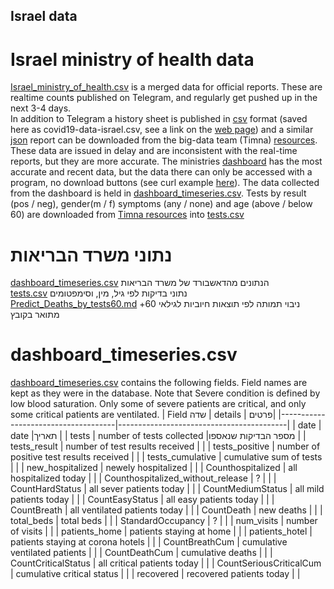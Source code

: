 ## 
## Israel data
# Israel ministry of health data
[Israel_ministry_of_health.csv](https://github.com/yuval-harpaz/covid-19-israel-matlab/blob/master/data/Israel/Israel_ministry_of_health.csv) is a merged data for official reports. These are realtime counts published on Telegram, and regularly get pushed up in the next 3-4 days. <br>In addition to Telegram a history sheet is published in [csv](https://github.com/yuval-harpaz/covid-19-israel-matlab/blob/master/data/Israel/covid19-data-israel.csv) format (saved here as covid19-data-israel.csv, see a link on the [web page](https://govextra.gov.il/ministry-of-health/corona/corona-virus/)) and a similar [json](https://data.gov.il/api/action/datastore_search?resource_id=e4bf0ab8-ec88-4f9b-8669-f2cc78273edd) report can be downloaded from the big-data team (Timna) [resources](https://data.gov.il/dataset/covid-19). These data are issued in delay and are inconsistent with the real-time reports, but they are more accurate. The ministries [dashboard](https://datadashboard.health.gov.il/COVID-19/general?utm_source=go.gov.il&utm_medium=referral) has the most accurate and recent data, but the data there can only be accessed with a program, no download buttons (see curl example [here](https://github.com/yuval-harpaz/covid-19-israel-matlab/blob/master/code/covid_Israel_moh_dashboard.m)). The data collected from the dashboard is held in [dashboard_timeseries.csv](https://github.com/yuval-harpaz/covid-19-israel-matlab/blob/master/data/Israel/dashboard_timeseries.csv). Tests by result (pos / neg), gender(m / f) symptoms (any / none) and age (above / below 60) are downloaded from [Timna resources](https://data.gov.il/dataset/covid-19) into [tests.csv](https://github.com/yuval-harpaz/covid-19-israel-matlab/blob/master/data/Israel/tests.csv)
# נתוני משרד הבריאות
 [dashboard_timeseries.csv](https://github.com/yuval-harpaz/covid-19-israel-matlab/blob/master/data/Israel/dashboard_timeseries.csv) הנתונים מהדאשבורד של משרד הבריאות<br> 
 [tests.csv](https://github.com/yuval-harpaz/covid-19-israel-matlab/blob/master/data/Israel/tests.csv) נתוני בדיקות לפי גיל, מין, וסימפטומים<br>
 [Predict_Deaths_by_tests60.md](https://github.com/yuval-harpaz/covid-19-israel-matlab/blob/master/data/Israel/Predict_Deaths_by_tests60.m/) ניבוי תמותה לפי תוצאות חיוביות לגילאי 60+ מתואר בקובץ<br>

# dashboard_timeseries.csv
[dashboard_timeseries.csv](https://github.com/yuval-harpaz/covid-19-israel-matlab/blob/master/data/Israel/dashboard_timeseries.csv) contains the following fields. Field names are kept as they were in the database. Note that Severe condition is defined by low blood saturation. Only some of severe patients are critical, and only some critical patients are ventilated.
| Field שדה                          | details                            |  פרטים|
|-------------------------------------|------------------------------------------|
| date                              | date                                     |תאריך                        |
| tests                             | number of tests collected                |מספר הבדיקות שנאספו          |
| tests_result                      | number of test results received          |  |
| tests_positive                    | number of positive test results received |  |
| tests_cumulative                  | cumulative sum of tests                  |  |
| new_hospitalized                  | newely hospitalized                      |  |
| Counthospitalized                 | all hospitalized today                   |  |
| Counthospitalized_without_release | ?                                        |  |
| CountHardStatus                   | all sever patients today                 |  |
| CountMediumStatus                 | all mild patients today                  |  |
| CountEasyStatus                   | all easy patients today                  |  |
| CountBreath                       | all ventilated patients today            |  |
| CountDeath                        | new deaths                               |  |
| total_beds                        | total beds                               |  |
| StandardOccupancy                 | ?                                        |  |
| num_visits                        | number of visits                         |  |
| patients_home                     | patients staying at home                 |  |
| patients_hotel                    | patients staying at corona hotels        |  |
| CountBreathCum                    | cumulative ventilated patients           |  |
| CountDeathCum                     | cumulative deaths                        |  |
| CountCriticalStatus               | all critical patients today              |  |
| CountSeriousCriticalCum           | cumulative critical status               |  |
| recovered                         | recovered patients today                 |  |
